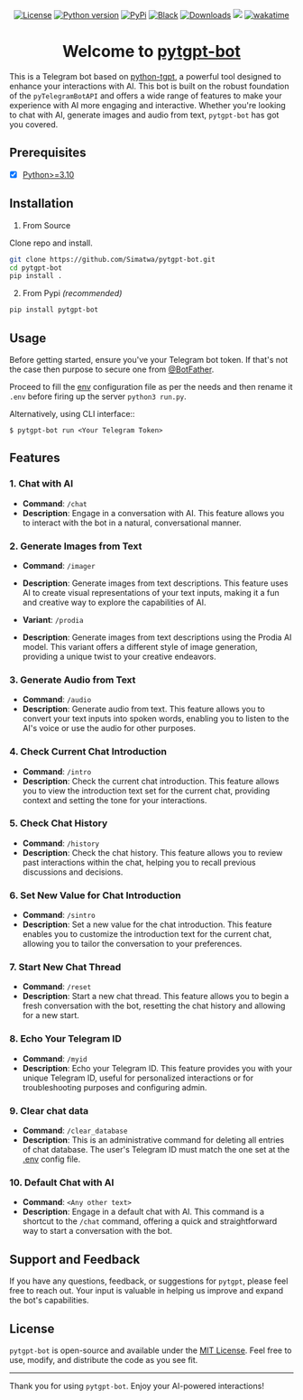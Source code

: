 <p align="center">
<a href="https://github.com/Simatwa/pytgpt-bot/blob/main/LICENSE"><img alt="License" src="https://img.shields.io/static/v1?logo=MIT&color=Blue&message=MIT&label=License"/></a>
<a href="#"><img alt="Python version" src="https://img.shields.io/pypi/pyversions/pytgpt"/></a>
<a href="https://pypi.org/project/pytgpt-bot"><img alt="PyPi" src="https://img.shields.io/pypi/v/pytgpt-bot?color=green"/></a>
<a href="https://github.com/psf/black"><img alt="Black" src="https://img.shields.io/badge/code%20style-black-000000.svg"/></a>
<a href="https://pepy.tech/project/pytgpt-bot"><img src="https://static.pepy.tech/personalized-badge/pytgpt-bot?period=total&units=international_system&left_color=grey&right_color=green&left_text=Downloads" alt="Downloads"></a>
<!--
<a href="https://github.com/Simatwa/pytgpt-bot/releases"><img src="https://img.shields.io/github/v/release/Simatwa/pytgpt-bot?color=success&label=Release&logo=github" alt="Latest release"></img></a> 
-->
<a href="https://hits.seeyoufarm.com"><img src="https://hits.seeyoufarm.com/api/count/incr/badge.svg?url=https%3A%2F%2Fgithub.com/Simatwa/pytgpt-bot"/></a>
<a href="https://wakatime.com/badge/github/Simatwa/pytgpt-bot"><img src="https://wakatime.com/badge/github/Simatwa/pytgpt-bot.svg" alt="wakatime"></a>
</p>

<h1 align="center">
Welcome to <a href="https://github.com/Simatwa/pytgpt-bot">pytgpt-bot</a>
</h1>

This is a Telegram bot based on [python-tgpt](https://github.com/Simatwa/python-tgpt), a powerful tool designed to enhance your interactions with AI. This bot is built on the robust foundation of the `pyTelegramBotAPI` and offers a wide range of features to make your experience with AI more engaging and interactive. Whether you're looking to chat with AI, generate images and audio from text, `pytgpt-bot` has got you covered.

## Prerequisites

- [x] [Python>=3.10](https://python.org)

## Installation

1. From Source

Clone repo and install.

```bash
git clone https://github.com/Simatwa/pytgpt-bot.git
cd pytgpt-bot
pip install .
```

2. From Pypi *(recommended)*

```sh
pip install pytgpt-bot
```

## Usage

Before getting started, ensure you've your Telegram bot token. If that's not the case then purpose to secure one from [@BotFather](https://telegram.me/BotFather).

Proceed to fill the [env](env) configuration file as per the needs and then rename it `.env` before firing up the server `python3 run.py`.

Alternatively, using CLI interface::

   `$ pytgpt-bot run <Your Telegram Token>`

## Features

### 1. Chat with AI

- **Command**: `/chat`
- **Description**: Engage in a conversation with AI. This feature allows you to interact with the bot in a natural, conversational manner.

### 2. Generate Images from Text

- **Command**: `/imager`
- **Description**: Generate images from text descriptions. This feature uses AI to create visual representations of your text inputs, making it a fun and creative way to explore the capabilities of AI.

- **Variant**: `/prodia`
- **Description**: Generate images from text descriptions using the Prodia AI model. This variant offers a different style of image generation, providing a unique twist to your creative endeavors.

### 3. Generate Audio from Text

- **Command**: `/audio`
- **Description**: Generate audio from text. This feature allows you to convert your text inputs into spoken words, enabling you to listen to the AI's voice or use the audio for other purposes.

### 4. Check Current Chat Introduction

- **Command**: `/intro`
- **Description**: Check the current chat introduction. This feature allows you to view the introduction text set for the current chat, providing context and setting the tone for your interactions.

### 5. Check Chat History

- **Command**: `/history`
- **Description**: Check the chat history. This feature allows you to review past interactions within the chat, helping you to recall previous discussions and decisions.

### 6. Set New Value for Chat Introduction

- **Command**: `/sintro`
- **Description**: Set a new value for the chat introduction. This feature enables you to customize the introduction text for the current chat, allowing you to tailor the conversation to your preferences.

### 7. Start New Chat Thread

- **Command**: `/reset`
- **Description**: Start a new chat thread. This feature allows you to begin a fresh conversation with the bot, resetting the chat history and allowing for a new start.

### 8. Echo Your Telegram ID

- **Command**: `/myid`
- **Description**: Echo your Telegram ID. This feature provides you with your unique Telegram ID, useful for personalized interactions or for troubleshooting purposes and configuring admin.

### 9. Clear chat data

- **Command**: `/clear_database`
- **Description**: This is an administrative command for deleting all entries of chat database. The user's Telegram ID must match the one set at the [.env](https://github.com/Simatwa/pytgpt-bot/blob/7b1bfed971674be938de2b2163711f6602d54995/env#L2) config file.

### 10. Default Chat with AI

- **Command**: `<Any other text>`
- **Description**: Engage in a default chat with AI. This command is a shortcut to the `/chat` command, offering a quick and straightforward way to start a conversation with the bot.

## Support and Feedback

If you have any questions, feedback, or suggestions for `pytgpt`, please feel free to reach out. Your input is valuable in helping us improve and expand the bot's capabilities.

## License

`pytgpt-bot` is open-source and available under the [MIT License](LICENSE). Feel free to use, modify, and distribute the code as you see fit.

---

Thank you for using `pytgpt-bot`. Enjoy your AI-powered interactions!